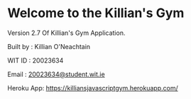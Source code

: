 Welcome to the Killian's Gym
=============================

Version 2.7 Of Killian's Gym Application.

Built by : Killian O'Neachtain

WIT ID : 20023634

Email : 20023634@student.wit.ie

Heroku App: https://killiansjavascriptgym.herokuapp.com/
